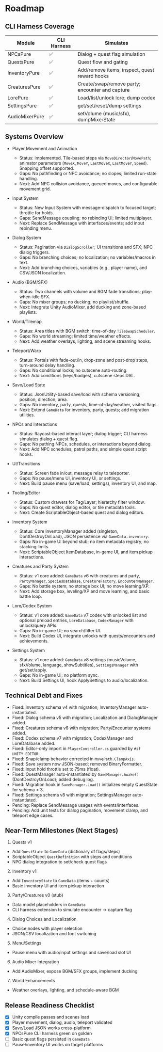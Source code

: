 # Roadmap

## CLI Harness Coverage

| Module         | CLI Harness | Simulates                                           |
|----------------|-------------|-----------------------------------------------------|
| NPCsPure       | ✅           | Dialog + quest flag simulation                      |
| QuestsPure     | ✅           | Quest flow and gating                               |
| InventoryPure  | ✅           | Add/remove items, inspect, quest reward hooks       |
| CreaturesPure  | ✅           | Create/swap/remove party; encounter and capture     |
| LorePure       | ✅           | Load/list/unlock lore; dump codex                   |
| SettingsPure   | ✅           | get/set/reset/dump settings                         |
| AudioMixerPure | ✅           | setVolume (music/sfx), dumpMixerState               |

## Systems Overview

- Player Movement and Animation
  - Status: Implemented. Tile-based steps via `MoveDirector`/`MovePath`; animator parameters (`MoveX`, `MoveY`, `LastMoveX`, `LastMoveY`, `Speed`). Snapping offset supported.
  - Gaps: No pathfinding or NPC avoidance; no slopes; limited run-state handling.
  - Next: Add NPC collision avoidance, queued moves, and configurable movement grid.

- Input System
  - Status: New Input System with message-dispatch to focused target; throttle for holds.
  - Gaps: SendMessage coupling; no rebinding UI; limited multiplayer.
  - Next: Replace SendMessage with interfaces/events; add input rebinding menu.

- Dialog System
  - Status: Pagination via `DialogScroller`; UI transitions and SFX; NPC dialog triggers.
  - Gaps: No branching choices; no localization; no variables/macros in text.
  - Next: Add branching choices, variables (e.g., player name), and CSV/JSON localization.

- Audio (BGM/SFX)
  - Status: Two channels with volume and BGM fade transitions; play-when-idle SFX.
  - Gaps: No mixer groups; no ducking; no playlist/shuffle.
  - Next: Integrate Unity AudioMixer, add ducking and zone-based playlists.

- World/Tilemap
  - Status: Area titles with BGM switch; time-of-day `TileSwapScheduler`.
  - Gaps: No world streaming; limited time/weather effects.
  - Next: Add weather overlays, lighting, and scene streaming hooks.

- Teleport/Warp
  - Status: Portals with fade-out/in, drop-zone and post-drop steps, turn-around delay handling.
  - Gaps: No conditional locks; no cutscene auto-routing.
  - Next: Add conditions (keys/badges), cutscene steps DSL.

- Save/Load State
  - Status: JsonUtility-based save/load with schema versioning; position, direction, area.
  - Gaps: No inventory, party, quests, time-of-day/weather, visited flags.
  - Next: Extend `GameData` for inventory, party, quests; add migration utilities.

- NPCs and Interactions
  - Status: Raycast-based interact layer; dialog trigger; CLI harness simulates dialog + quest flag.
  - Gaps: No pathing NPCs, schedules, or interactions beyond dialog.
  - Next: Add NPC schedules, patrol paths, and simple quest script hooks.

- UI/Transitions
  - Status: Screen fade in/out, message relay to teleporter.
  - Gaps: No pause/menu UI, inventory UI, or settings.
  - Next: Build pause menu (save/load, settings), inventory UI, and map.

- Tooling/Editor
  - Status: Custom drawers for Tag/Layer; hierarchy filter window.
  - Gaps: No quest editor, dialog editor, or tile metadata tools.
  - Next: Create ScriptableObject-based quest and dialog editors.

- Inventory System
  - Status: Core InventoryManager added (singleton, DontDestroyOnLoad), JSON persistence via `GameData.inventory`.
  - Gaps: No in-game UI beyond stub; no item metadata registry; no stacking limits.
  - Next: ScriptableObject ItemDatabase, in-game UI, and item pickup interactions.

- Creatures and Party System
  - Status: v1 core added: `GameData` v6 with creatures and party, `PartyManager`, `SpeciesDatabase`, `CreatureFactory`, `EncounterManager`.
  - Gaps: No battle system; no storage box UI; no move learning/XP.
  - Next: Add storage box, leveling/XP and move learning, and basic battle loop.

- Lore/Codex System
  - Status: v1 core added: `GameData` v7 codex with unlocked list and optional preload entries, `LoreDatabase`, `CodexManager` with unlock/query APIs.
  - Gaps: No in-game UI; no search/filter UI.
  - Next: Build Codex UI, integrate unlocks with quests/encounters and achievements.

- Settings System
  - Status: v1 core added: `GameData` v8 settings (musicVolume, sfxVolume, language, showSubtitles), `SettingsManager` with get/set/apply.
  - Gaps: No in-game UI; no platform sync.
  - Next: Build Settings UI, hook ApplySettings to audio/localization.

## Technical Debt and Fixes

- Fixed: Inventory schema v4 with migration; InventoryManager auto-instantiated.
- Fixed: Dialog schema v5 with migration; Localization and DialogManager added.
- Fixed: Creatures schema v6 with migration; Party/Encounter systems added.
- Fixed: Codex schema v7 with migration; CodexManager and LoreDatabase added.
- Fixed: Editor-only import in `PlayerController.cs` guarded by `#if UNITY_EDITOR`.
- Fixed: Snap/clamp behavior corrected in `MovePath.ClampAxis`.
- Fixed: Save system now JSON-based; removed BinaryFormatter.
- Fixed: Input hold throttle set to 75ms (float).
- Fixed: QuestManager auto-instantiated by `GameManager.Awake()` (DontDestroyOnLoad); added debug log.
- Fixed: Migration hook in `SaveManager.Load()` initializes empty QuestState for schema < 3.
- Fixed: Settings schema v8 with migration; SettingsManager auto-instantiated.
- Pending: Replace SendMessage usages with events/interfaces.
- Pending: Add unit tests for dialog pagination, movement clamp, and teleport edge cases.

## Near-Term Milestones (Next Stages)

1) Quests v1
- Add `QuestState` to `GameData` (dictionary of flags/steps)
- ScriptableObject `QuestDefinition` with steps and conditions
- NPC dialog integration to set/check quest flags

2) Inventory v1
- Add `InventoryState` to `GameData` (items + counts)
- Basic inventory UI and item pickup interaction

3) Party/Creatures v0 (stub)
- Data model placeholders in `GameData`
- CLI harness extension to simulate encounter -> capture flag

4) Dialog Choices and Localization
- Choice nodes with player selection
- JSON/CSV localization and font switching

5) Menu/Settings
- Pause menu with audio/input settings and save/load slot UI

6) Audio Mixer Integration
- Add AudioMixer, expose BGM/SFX groups, implement ducking

7) World Enhancements
- Weather overlays, lighting, and schedule-aware BGM

## Release Readiness Checklist

- [x] Unity compile passes and scenes load
- [x] Player movement, dialog, audio, teleport validated
- [x] Save/Load JSON works cross-platform
- [x] NPCsPure CLI harness green on golden
- [ ] Basic quest flags persisted in `GameData`
- [ ] Pause/inventory UI works on target platforms